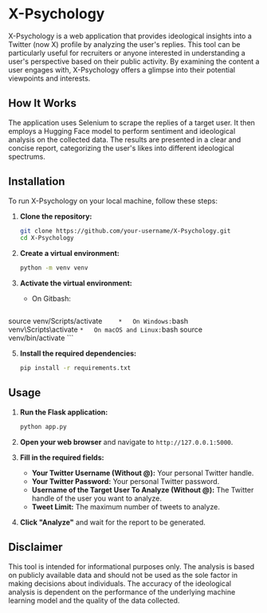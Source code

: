 # X-Psychology

X-Psychology is a web application that provides ideological insights into a Twitter (now X) profile by analyzing the user's replies. This tool can be particularly useful for recruiters or anyone interested in understanding a user's perspective based on their public activity. By examining the content a user engages with, X-Psychology offers a glimpse into their potential viewpoints and interests.

## How It Works

The application uses Selenium to scrape the replies of a target user. It then employs a Hugging Face model to perform sentiment and ideological analysis on the collected data. The results are presented in a clear and concise report, categorizing the user's likes into different ideological spectrums.

## Installation

To run X-Psychology on your local machine, follow these steps:

1.  **Clone the repository:**
    ```bash
    git clone https://github.com/your-username/X-Psychology.git
    cd X-Psychology
    ```

2.  **Create a virtual environment:**
    ```bash
    python -m venv venv
    ```

3.  **Activate the virtual environment:**
    *   On Gitbash:
        ```bash
source venv/Scripts/activate
        ```    
    *   On Windows:
        ```bash
        venv\Scripts\activate
        ```
    *   On macOS and Linux:
        ```bash
        source venv/bin/activate
        ```

5.  **Install the required dependencies:**
    ```bash
    pip install -r requirements.txt
    ```

## Usage

1.  **Run the Flask application:**
    ```bash
    python app.py
    ```

2.  **Open your web browser** and navigate to `http://127.0.0.1:5000`.

3.  **Fill in the required fields:**
    *   **Your Twitter Username (Without @):** Your personal Twitter handle.
    *   **Your Twitter Password:** Your personal Twitter password.
    *   **Username of the Target User To Analyze (Without @):** The Twitter handle of the user you want to analyze.
    *   **Tweet Limit:** The maximum number of tweets to analyze.

4.  **Click "Analyze"** and wait for the report to be generated.

## Disclaimer

This tool is intended for informational purposes only. The analysis is based on publicly available data and should not be used as the sole factor in making decisions about individuals. The accuracy of the ideological analysis is dependent on the performance of the underlying machine learning model and the quality of the data collected.




